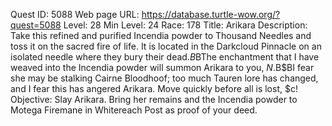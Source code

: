 Quest ID: 5088
Web page URL: https://database.turtle-wow.org/?quest=5088
Level: 28
Min Level: 24
Race: 178
Title: Arikara
Description: Take this refined and purified Incendia powder to Thousand Needles and toss it on the sacred fire of life. It is located in the Darkcloud Pinnacle on an isolated needle where they bury their dead.$B$BThe enchantment that I have weaved into the Incendia powder will summon Arikara to you, $N.$B$BI fear she may be stalking Cairne Bloodhoof; too much Tauren lore has changed, and I fear this has angered Arikara. Move quickly before all is lost, $c!
Objective: Slay Arikara. Bring her remains and the Incendia powder to Motega Firemane in Whitereach Post as proof of your deed.
